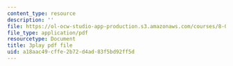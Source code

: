 ```yaml
---
content_type: resource
description: ''
file: https://ol-ocw-studio-app-production.s3.amazonaws.com/courses/8-03sc-physics-iii-vibrations-and-waves-fall-2016/a18aac49cffe2b72d4ad83f5bd92ff5d_Ahv7Akj2xs4.pdf
file_type: application/pdf
resourcetype: Document
title: 3play pdf file
uid: a18aac49-cffe-2b72-d4ad-83f5bd92ff5d
---
```

